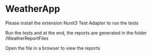 # WeatherApp

Please install the extension Nunit3 Test Adapter to run the tests 

Run the tests and at the end, the reports are generated in the folder /WeatherReportFiles

Open the file in a browser to view the reports 
 
